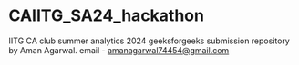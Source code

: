# CAIITG_SA24_hackathon

IITG CA club summer analytics 2024 geeksforgeeks submission repository by Aman Agarwal.
email - amanagarwal74454@gmail.com
